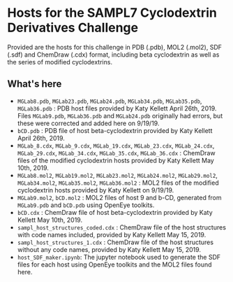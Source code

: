 # Hosts for the SAMPL7 Cyclodextrin Derivatives Challenge

Provided are the hosts for this challenge in PDB (.pdb), MOL2 (.mol2), SDF (.sdf) and ChemDraw (.cdx) format, including beta cyclodextrin as well as the series of modified cyclodextrins.


## What's here

- `MGLab8.pdb`, `MGLab23.pdb`, `MGLab24.pdb`, `MGLab34.pdb`, `MGLab35.pdb`, `MGLab36.pdb` : PDB host files provided by Katy Kellett April 26th, 2019. Files `MGLab9.pdb`, `MGLab36.pdb` and `MGLab24.pdb` originally had errors, but these were corrected and added here on 9/19/19.
- `bCD.pdb` : PDB file of host beta-cyclodextrin provided by Katy Kellett April 26th, 2019.
- `MGLab_8.cdx`, `MGLab_9.cdx`, `MGLab_19.cdx`, `MGLab_23.cdx`, `MGLab_24.cdx`, `MGLab_29.cdx`, `MGLab_34.cdx`, `MGLab_35.cdx`, `MGLab_36.cdx` : ChemDraw files of the modified cyclodextrin hosts provided by Katy Kellett May 10th, 2019.
- `MGLab8.mol2`, `MGLab19.mol2`, `MGLab23.mol2`, `MGLab24.mol2`, `MGLab29.mol2`, `MGLab34.mol2`, `MGLab35.mol2`, `MGLab36.mol2` : MOL2 files of the modified cyclodextrin hosts provided by Katy Kellett on 9/19/19.
- `MGLab9.mol2`, `bCD.mol2` : MOL2 files of host 9 and b-CD, generated from `MGLab9.pdb` and `bCD.pdb` using OpenEye toolkits.
- `bCD.cdx` : ChemDraw file of host beta-cyclodextrin provided by Katy Kellett May 10th, 2019.
- `sampl_host_structures_coded.cdx` : ChemDraw file of the host structures with code names included, provided by Katy Kellett May 15, 2019.
- `sampl_host_structures_1.cdx` : ChemDraw file of the host structures without any code names, provided by Katy Kellett May 15, 2019.
- `host_SDF_maker.ipynb`: The jupyter notebook used to generate the SDF files for each host using OpenEye toolkits and the MOL2 files found here.
